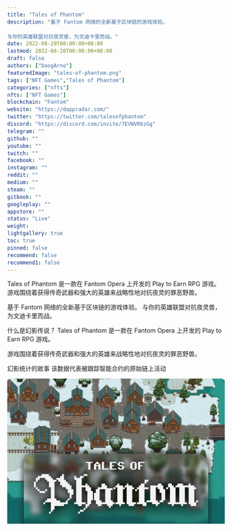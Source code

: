 ```yaml
---
title: "Tales of Phantom"
description: "基于 Fantom 网络的全新基于区块链的游戏体验。

与你的英雄联盟对抗夜灵兽，为文迪卡里而战。"
date: 2022-08-20T00:00:00+08:00
lastmod: 2022-08-20T00:00:00+08:00
draft: false
authors: ["boogArno"]
featuredImage: "tales-of-phantom.png"
tags: ["NFT Games","Tales of Phantom"]
categories: ["nfts"]
nfts: ["NFT Games"]
blockchain: "Fantom"
website: "https://dappradar.com/"
twitter: "https://twitter.com/talesofphantom"
discord: "https://discord.com/invite/7EVWVR6zGg"
telegram: ""
github: ""
youtube: ""
twitch: ""
facebook: ""
instagram: ""
reddit: ""
medium: ""
steam: ""
gitbook: ""
googleplay: ""
appstore: ""
status: "Live"
weight: 
lightgallery: true
toc: true
pinned: false
recommend: false
recommend1: false
---
```

Tales of Phantom 是一款在 Fantom Opera 上开发的 Play to Earn RPG 游戏。
游戏围绕着获得传奇武器和强大的英雄来战略性地对抗夜灵的罪恶野兽。

基于 Fantom 网络的全新基于区块链的游戏体验。 与你的英雄联盟对抗夜灵兽，为文迪卡里而战。

什么是幻影传说？
Tales of Phantom 是一款在 Fantom Opera 上开发的 Play to Earn RPG 游戏。

游戏围绕着获得传奇武器和强大的英雄来战略性地对抗夜灵的罪恶野兽。

幻影统计的故事
该数据代表被跟踪智能合约的原始链上活动

![talesofphantom-dapp-games-fantom-image1_681ddab6fc6a5c7c5b66a3199db609d6](talesofphantom-dapp-games-fantom-image1_681ddab6fc6a5c7c5b66a3199db609d6.png)
